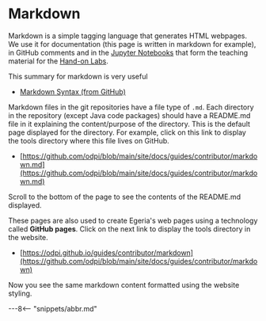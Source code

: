 <!-- SPDX-License-Identifier: CC-BY-4.0 -->
<!-- Copyright Contributors to the ODPi Egeria project 2020. -->

# Markdown

Markdown is a simple tagging language that generates HTML webpages.
We use it for documentation (this page is written in markdown for example), in GitHub comments and
in the [Jupyter Notebooks](/education/tutorialsjupyter-tutorial/overview) that form the teaching material for the
[Hand-on Labs](/education/open-metadata-labs).

This summary for markdown is very useful

* [Markdown Syntax (from GitHub)](https://guides.github.com/pdfs/markdown-cheatsheet-online.pdf)

Markdown files in the git repositories have a file type of `.md`.  Each directory in the repository
(except Java code packages) should have a README.md file in it explaining the content/purpose
of the directory.  This is the default page displayed for the directory.  For example,
click on this link to display the tools directory where this file lives on GitHub.

* [https://github.com/odpi/blob/main/site/docs/guides/contributor/markdown.md](https://github.com/odpi/blob/main/site/docs/guides/contributor/markdown.md)

Scroll to the bottom of the page to see the contents of the README.md displayed.

These pages are also used to create Egeria's web pages using a technology called **GitHub pages**.
Click on the next link to display the tools directory in the website.

* [https://odpi.github.io/guides/contributor/markdown](https://github.com/odpi/blob/main/site/docs/guides/contributor/markdown)

Now you see the same markdown content formatted using the website styling.

---8<-- "snippets/abbr.md"
